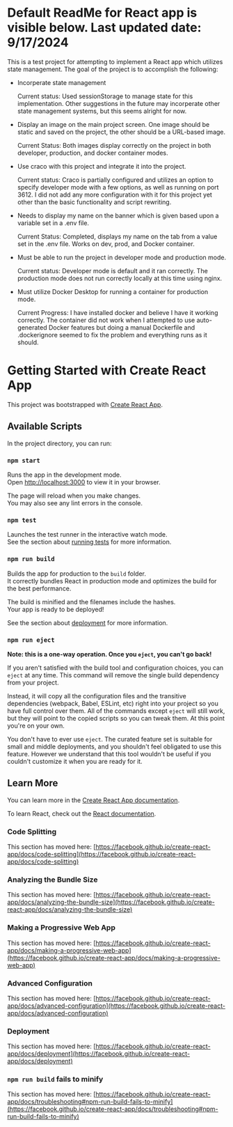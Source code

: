 # Default ReadMe for React app is visible below. Last updated date: 9/17/2024

This is a test project for attempting to implement a React app which utilizes state management. The goal of the project is to accomplish the following:

* Incorperate state management
   
    Current status: Used sessionStorage to manage state for this implementation. Other suggestions in the future may incorperate other state management systems, but this seems alright for now.

* Display an image on the main project screen. One image should be static and saved on the project, the other should be a URL-based image.
        
   Current Status: Both images display correctly on the project in both developer, production, and docker container modes.

* Use craco with this project and integrate it into the project.
    
    Current status: Craco is partially configured and utilizes an option to specify developer mode with a few options, as well as running on port 3612. I did not add any more configuration with it for this project yet other than the basic functionality and script rewriting.

* Needs to display my name on the banner which is given based upon a variable set in a .env file.

    Current Status: Completed, displays my name on the tab from a value set in the .env file. Works on dev, prod, and Docker container.

* Must be able to run the project in developer mode and production mode.

    Current status: Developer mode is default and it ran correctly. The production mode does not run correctly locally at this time using nginx.

* Must utilize Docker Desktop for running a container for production mode.

    Current Progress: I have installed docker and believe I have it working correctly. The container did not work when I attempted to use auto-generated Docker features but doing a manual Dockerfile and .dockerignore seemed to fix the problem and everything runs as it should.




# Getting Started with Create React App

This project was bootstrapped with [Create React App](https://github.com/facebook/create-react-app).

## Available Scripts

In the project directory, you can run:

### `npm start`

Runs the app in the development mode.\
Open [http://localhost:3000](http://localhost:3000) to view it in your browser.

The page will reload when you make changes.\
You may also see any lint errors in the console.

### `npm test`

Launches the test runner in the interactive watch mode.\
See the section about [running tests](https://facebook.github.io/create-react-app/docs/running-tests) for more information.

### `npm run build`

Builds the app for production to the `build` folder.\
It correctly bundles React in production mode and optimizes the build for the best performance.

The build is minified and the filenames include the hashes.\
Your app is ready to be deployed!

See the section about [deployment](https://facebook.github.io/create-react-app/docs/deployment) for more information.

### `npm run eject`

**Note: this is a one-way operation. Once you `eject`, you can't go back!**

If you aren't satisfied with the build tool and configuration choices, you can `eject` at any time. This command will remove the single build dependency from your project.

Instead, it will copy all the configuration files and the transitive dependencies (webpack, Babel, ESLint, etc) right into your project so you have full control over them. All of the commands except `eject` will still work, but they will point to the copied scripts so you can tweak them. At this point you're on your own.

You don't have to ever use `eject`. The curated feature set is suitable for small and middle deployments, and you shouldn't feel obligated to use this feature. However we understand that this tool wouldn't be useful if you couldn't customize it when you are ready for it.

## Learn More

You can learn more in the [Create React App documentation](https://facebook.github.io/create-react-app/docs/getting-started).

To learn React, check out the [React documentation](https://reactjs.org/).

### Code Splitting

This section has moved here: [https://facebook.github.io/create-react-app/docs/code-splitting](https://facebook.github.io/create-react-app/docs/code-splitting)

### Analyzing the Bundle Size

This section has moved here: [https://facebook.github.io/create-react-app/docs/analyzing-the-bundle-size](https://facebook.github.io/create-react-app/docs/analyzing-the-bundle-size)

### Making a Progressive Web App

This section has moved here: [https://facebook.github.io/create-react-app/docs/making-a-progressive-web-app](https://facebook.github.io/create-react-app/docs/making-a-progressive-web-app)

### Advanced Configuration

This section has moved here: [https://facebook.github.io/create-react-app/docs/advanced-configuration](https://facebook.github.io/create-react-app/docs/advanced-configuration)

### Deployment

This section has moved here: [https://facebook.github.io/create-react-app/docs/deployment](https://facebook.github.io/create-react-app/docs/deployment)

### `npm run build` fails to minify

This section has moved here: [https://facebook.github.io/create-react-app/docs/troubleshooting#npm-run-build-fails-to-minify](https://facebook.github.io/create-react-app/docs/troubleshooting#npm-run-build-fails-to-minify)
